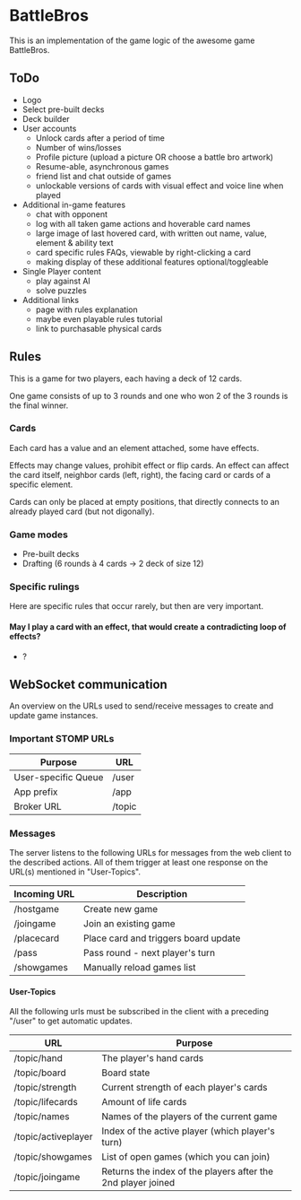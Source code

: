 # BattleBros
This is an implementation of the game logic of the awesome game BattleBros.

## ToDo
- Logo
- Select pre-built decks
- Deck builder
- User accounts
  - Unlock cards after a period of time
  - Number of wins/losses
  - Profile picture (upload a picture OR choose a battle bro artwork)
  - Resume-able, asynchronous games
  - friend list and chat outside of games
  - unlockable versions of cards with visual effect and voice line when played
- Additional in-game features
  - chat with opponent
  - log with all taken game actions and hoverable card names
  - large image of last hovered card, with written out name, value, element & ability text
  - card specific rules FAQs, viewable by right-clicking a card
  - making display of these additional features optional/toggleable
- Single Player content
  - play against AI
  - solve puzzles
- Additional links
  - page with rules explanation
  - maybe even playable rules tutorial
  - link to purchasable physical cards

## Rules
This is a game for two players, each having a deck of 12 cards.

One game consists of up to 3 rounds and one who won 2 of the 3 rounds is the final winner.

### Cards
Each card has a value and an element attached, some have effects.

Effects may change values, prohibit effect or flip cards.
An effect can affect the card itself, neighbor cards (left, right), the facing card or cards of a specific element.

Cards can only be placed at empty positions, that directly connects to an already played card (but not digonally).

### Game modes
- Pre-built decks
- Drafting (6 rounds à 4 cards -> 2 deck of size 12)

### Specific rulings
Here are specific rules that occur rarely, but then are very important.

#### May I play a card with an effect, that would create a contradicting loop of effects?
- ?

## WebSocket communication
An overview on the URLs used to send/receive messages to create and update game instances.

### Important STOMP URLs
| Purpose             | URL    |
|---------------------|--------|
| User-specific Queue | /user  |
| App prefix          | /app   |
| Broker URL          | /topic |

### Messages
The server listens to the following URLs for messages from the web client to the described actions. All of them trigger
at least one response on the URL(s) mentioned in "User-Topics".

| Incoming URL | Description                          |
|--------------|--------------------------------------|
| /hostgame    | Create new game                      |
| /joingame    | Join an existing game                |
| /placecard   | Place card and triggers board update |
| /pass        | Pass round - next player's turn      |
| /showgames   | Manually reload games list           |

#### User-Topics
All the following urls must be subscribed in the client with a preceding "/user" to get automatic updates.

| URL                 | Purpose                                                      |
|---------------------|--------------------------------------------------------------|
| /topic/hand         | The player's hand cards                                      |
| /topic/board        | Board state                                                  |
| /topic/strength     | Current strength of each player's cards                      |
| /topic/lifecards    | Amount of life cards                                         |
| /topic/names        | Names of the players of the current game                     |
| /topic/activeplayer | Index of the active player (which player's turn)             |
| /topic/showgames    | List of open games (which you can join)                      |
| /topic/joingame     | Returns the index of the players after the 2nd player joined |
